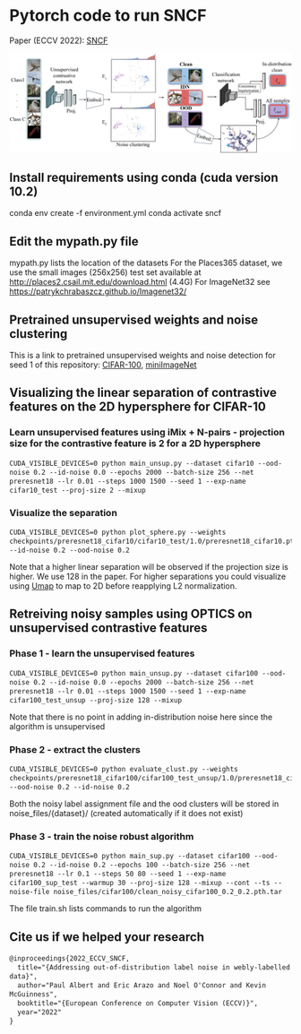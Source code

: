 
# Pytorch code to run SNCF
Paper (ECCV 2022): [SNCF](https://arxiv.org/pdf/2207.01573)

![](https://github.com/PaulAlbert31/SNCF/blob/main/SNCF.png)

## Install requirements using conda (cuda version 10.2)
conda env create -f environment.yml
conda activate sncf

## Edit the mypath.py file
mypath.py lists the location of the datasets
For the Places365 dataset, we use the small images (256x256) test set available at http://places2.csail.mit.edu/download.html (4.4G)
For ImageNet32 see https://patrykchrabaszcz.github.io/Imagenet32/

## Pretrained unsupervised weights and noise clustering
This is a link to pretrained unsupervised weights and noise detection for seed 1 of this repository: [CIFAR-100](https://drive.google.com/drive/folders/1pyCWGwAqU1cesjwqOJNb-bv3faWTACN5?usp=sharing), [miniImageNet](https://drive.google.com/drive/folders/1x74sP4rk7umEqq9E5iOqk8TaMhMV-ujN?usp=sharing)

## Visualizing the linear separation of contrastive features on the 2D hypersphere for CIFAR-10

### Learn unsupervised features using iMix + N-pairs - projection size for the contrastive feature is 2 for a 2D hypersphere
```
CUDA_VISIBLE_DEVICES=0 python main_unsup.py --dataset cifar10 --ood-noise 0.2 --id-noise 0.0 --epochs 2000 --batch-size 256 --net preresnet18 --lr 0.01 --steps 1000 1500 --seed 1 --exp-name cifar10_test --proj-size 2 --mixup
```


### Visualize the separation
```
CUDA_VISIBLE_DEVICES=0 python plot_sphere.py --weights checkpoints/preresnet18_cifar10/cifar10_test/1.0/preresnet18_cifar10.pth.tar --id-noise 0.2 --ood-noise 0.2
```
Note that a higher linear separation will be observed if the projection size is higher. We use 128 in the paper.
For higher separations you could visualize using [Umap](umap-learn.readthedocs.io) to map to 2D before reapplying L2 normalization.

## Retreiving noisy samples using OPTICS on unsupervised contrastive features
### Phase 1 - learn the unsupervised features
```
CUDA_VISIBLE_DEVICES=0 python main_unsup.py --dataset cifar100 --ood-noise 0.2 --id-noise 0.0 --epochs 2000 --batch-size 256 --net preresnet18 --lr 0.01 --steps 1000 1500 --seed 1 --exp-name cifar100_test_unsup --proj-size 128 --mixup
```
Note that there is no point in adding in-distribution noise here since the algorithm is unsupervised

### Phase 2 - extract the clusters
```
CUDA_VISIBLE_DEVICES=0 python evaluate_clust.py --weights checkpoints/preresnet18_cifar100/cifar100_test_unsup/1.0/preresnet18_cifar100.pth.tar --ood-noise 0.2 --id-noise 0.2
```
Both the noisy label assignment file and the ood clusters will be stored in noise_files/{dataset}/ (created automatically if it does not exist)

### Phase 3 - train the noise robust algorithm
```
CUDA_VISIBLE_DEVICES=0 python main_sup.py --dataset cifar100 --ood-noise 0.2 --id-noise 0.2 --epochs 100 --batch-size 256 --net preresnet18 --lr 0.1 --steps 50 80 --seed 1 --exp-name cifar100_sup_test --warmup 30 --proj-size 128 --mixup --cont --ts --noise-file noise_files/cifar100/clean_noisy_cifar100_0.2_0.2.pth.tar
```

The file train.sh lists commands to run the algorithm

## Cite us if we helped your research
```
@inproceedings{2022_ECCV_SNCF,
  title="{Addressing out-of-distribution label noise in webly-labelled data}",
  author="Paul Albert and Eric Arazo and Noel O'Connor and Kevin McGuinness",
  booktitle="{European Conference on Computer Vision (ECCV)}",
  year="2022"
}
```